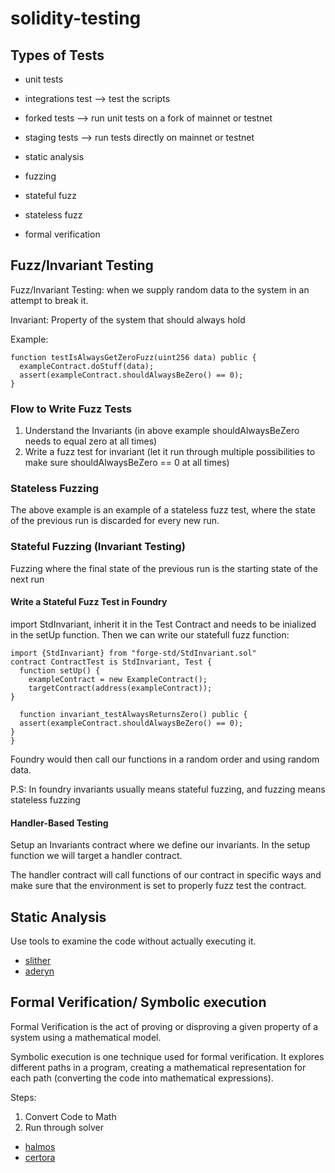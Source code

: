 # solidity-testing

## Types of Tests

- unit tests
- integrations test --> test the scripts
- forked tests --> run unit tests on a fork of mainnet or testnet
- staging tests --> run tests directly on mainnet or testnet
- static analysis

- fuzzing
- stateful fuzz
- stateless fuzz
- formal verification

## Fuzz/Invariant Testing

Fuzz/Invariant Testing: when we supply random data to the system in an attempt to break it.

Invariant: Property of the system that should always hold

Example: 

```solidity
function testIsAlwaysGetZeroFuzz(uint256 data) public {
  exampleContract.doStuff(data);
  assert(exampleContract.shouldAlwaysBeZero() == 0);
}
```

### Flow to Write Fuzz Tests

1) Understand the Invariants (in above example shouldAlwaysBeZero needs to equal zero at all times)
2) Write a fuzz test for invariant (let it run through multiple possibilities to make sure shouldAlwaysBeZero == 0 at all times)

### Stateless Fuzzing 

The above example is an example of a stateless fuzz test, where the state of the previous run is discarded for every new run.

### Stateful Fuzzing (Invariant Testing)

Fuzzing where the final state of the previous run is the starting state of the next run

#### Write a Stateful Fuzz Test in Foundry

import StdInvariant, inherit it in the Test Contract and needs to be inialized in the setUp function. Then we can write our statefull fuzz function:

```solidity
import {StdInvariant} from "forge-std/StdInvariant.sol"
contract ContractTest is StdInvariant, Test {
  function setUp() {
    exampleContract = new ExampleContract();
    targetContract(address(exampleContract));
}

  function invariant_testAlwaysReturnsZero() public {
  assert(exampleContract.shouldAlwaysBeZero() == 0);
}
}
```

Foundry would then call our functions in a random order and using random data.

P.S: In foundry invariants usually means stateful fuzzing, and fuzzing means stateless fuzzing

#### Handler-Based Testing

Setup an Invariants contract where we define our invariants. In the setup function we will target a handler contract.

The handler contract will call functions of our contract in specific ways and make sure that the environment is set to properly fuzz test the contract.

## Static Analysis

Use tools to examine the code without actually executing it.

- [slither](https://github.com/crytic/slither)
- [aderyn](https://github.com/Cyfrin/aderyn)

## Formal Verification/ Symbolic execution

Formal Verification is the act of proving or disproving a given property of a system using a mathematical model.

Symbolic execution is one technique used for formal verification. It explores different paths in a program, creating a mathematical representation for each path (converting the code into mathematical expressions).

Steps:

1) Convert Code to Math
2) Run through solver

- [halmos](https://github.com/a16z/halmos)
- [certora](https://www.certora.com/)
